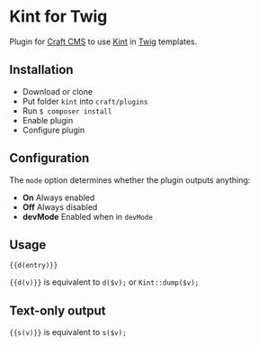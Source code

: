 # Kint for Twig

Plugin for [Craft CMS](http://buildwithcraft.com/) to use [Kint](http://raveren.github.io/kint/) in [Twig](http://twig.sensiolabs.org/) templates.

## Installation

* Download or clone
* Put folder ``kint`` into ``craft/plugins``
* Run ``$ composer install``
* Enable plugin
* Configure plugin

## Configuration

The ``mode`` option determines whether the plugin outputs anything:

* **On** Always enabled
* **Off** Always disabled
* **devMode** Enabled when in ``devMode``

## Usage

```
{{d(entry)}}
```

``{{d(v)}}`` is equivalent to ``d($v);`` or ``Kint::dump($v);``

## Text-only output
``{{s(v)}}`` is equivalent to ``s($v);``

